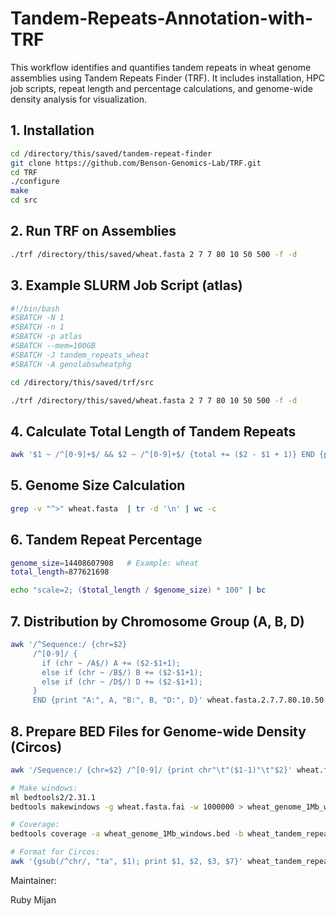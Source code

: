 # Tandem-Repeats-Annotation-with-TRF
This workflow identifies and quantifies tandem repeats in wheat genome assemblies using Tandem Repeats Finder (TRF). It includes installation, HPC job scripts, repeat length and percentage calculations, and genome-wide density analysis for visualization.

## 1. Installation
```bash
cd /directory/this/saved/tandem-repeat-finder
git clone https://github.com/Benson-Genomics-Lab/TRF.git
cd TRF
./configure
make
cd src
```

## 2. Run TRF on Assemblies
```bash
./trf /directory/this/saved/wheat.fasta 2 7 7 80 10 50 500 -f -d
```

## 3. Example SLURM Job Script (atlas)
```bash
#!/bin/bash
#SBATCH -N 1
#SBATCH -n 1
#SBATCH -p atlas
#SBATCH --mem=100GB
#SBATCH -J tandem_repeats_wheat
#SBATCH -A genolabswheatphg

cd /directory/this/saved/trf/src

./trf /directory/this/saved/wheat.fasta 2 7 7 80 10 50 500 -f -d
```

## 4. Calculate Total Length of Tandem Repeats
```bash
awk '$1 ~ /^[0-9]+$/ && $2 ~ /^[0-9]+$/ {total += ($2 - $1 + 1)} END {print total}' wheat.fasta.2.7.7.80.10.50.500.dat
```

## 5. Genome Size Calculation
```bash
grep -v "^>" wheat.fasta  | tr -d '\n' | wc -c
```

## 6. Tandem Repeat Percentage
```bash
genome_size=14408607908   # Example: wheat
total_length=877621698

echo "scale=2; ($total_length / $genome_size) * 100" | bc
```

## 7. Distribution by Chromosome Group (A, B, D)
```bash
awk '/^Sequence:/ {chr=$2}
     /^[0-9]/ {
       if (chr ~ /A$/) A += ($2-$1+1);
       else if (chr ~ /B$/) B += ($2-$1+1);
       else if (chr ~ /D$/) D += ($2-$1+1);
     }
     END {print "A:", A, "B:", B, "D:", D}' wheat.fasta.2.7.7.80.10.50.500.dat
```

## 8. Prepare BED Files for Genome-wide Density (Circos)
```bash
awk '/Sequence:/ {chr=$2} /^[0-9]/ {print chr"\t"($1-1)"\t"$2}' wheat.fasta.2.7.7.80.10.50.500.dat > wheat_tandem_repeats.bed

# Make windows:
ml bedtools2/2.31.1
bedtools makewindows -g wheat.fasta.fai -w 1000000 > wheat_genome_1Mb_windows.bed

# Coverage:
bedtools coverage -a wheat_genome_1Mb_windows.bed -b wheat_tandem_repeats.bed > wheat_tandem_repeat_density.txt

# Format for Circos:
awk '{gsub(/^chr/, "ta", $1); print $1, $2, $3, $7}' wheat_tandem_repeat_density.txt > x5_tandem_repeat_density_wheat
```

Maintainer:

Ruby Mijan
